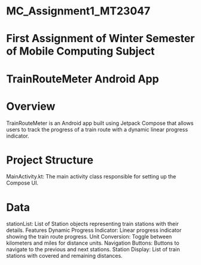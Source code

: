 # MC_Assignment1_MT23047
# First Assignment of Winter Semester of Mobile Computing Subject 
# TrainRouteMeter Android App
# Overview
TrainRouteMeter is an Android app built using Jetpack Compose that allows users to track the progress of a train route with a dynamic linear progress indicator.

# Project Structure
MainActivity.kt: The main activity class responsible for setting up the Compose UI.

# Data
stationList: List of Station objects representing train stations with their details.
Features
Dynamic Progress Indicator: Linear progress indicator showing the train route progress.
Unit Conversion: Toggle between kilometers and miles for distance units.
Navigation Buttons: Buttons to navigate to the previous and next stations.
Station Display: List of train stations with covered and remaining distances.

